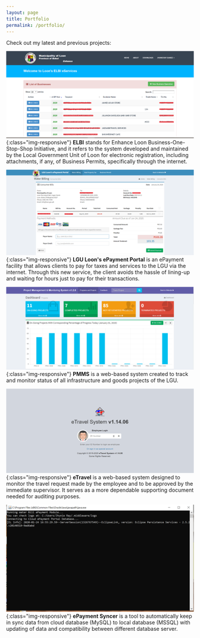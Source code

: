 ```yaml
---
layout: page
title: Portfolio
permalink: /portfolio/
---
```


Check out my latest and previous projects:<br>

![ELBI eServices Portal](/assets/img/portfolio/elbi.png){:class="img-responsive"}
**ELBI** stands for Enhance Loon Business-One-Stop-Shop Initiative, and it refers to the system developed and maintained by the Local Government Unit of Loon for electronic registration, including attachments, if any, of Business Permits, specifically through the internet.<br>

![LGU Loon's ePayment Portal](/assets/img/portfolio/epayment.png){:class="img-responsive"}
**LGU Loon's ePayment Portal** is an ePayment facility that allows clients to pay for taxes and services to the LGU via the internet. Through this new service, the client avoids the hassle of lining-up and waiting for hours just to pay for their transactions.<br>

![Project Management & Monitoring System](/assets/img/portfolio/pmms.png){:class="img-responsive"}
**PMMS** is a web-based system created to track and monitor status of all infrastructure and goods projects of the LGU.<br>

![eTravel System](/assets/img/portfolio/etravel.png){:class="img-responsive"}
**eTravel** is a web-based system designed to monitor the travel request made by the employee and to be approved by the immediate supervisor. It serves as a more dependable supporting document needed for auditing purposes.<br>

![ePayment Syncer](/assets/img/portfolio/epayment-syncer.png){:class="img-responsive"}
**ePayment Syncer** is a tool to automatically keep in sync data from cloud database (MySQL) to local database (MSSQL) with updating of data and compatibility between different database server.<br>

